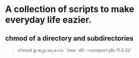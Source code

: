 # A collection of scripts to make everyday life eazier.
## chmod of a directory and subdirectories
>chmod g-w,g+xs,o+rx ``tree -dfi --noreport jdk-11.0.22`
